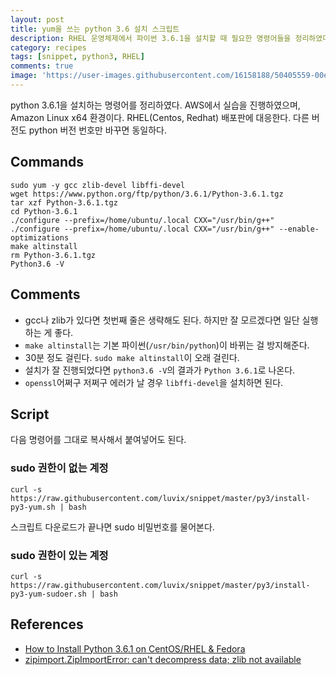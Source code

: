 ```yaml
---
layout: post
title: yum을 쓰는 python 3.6 설치 스크립트
description: RHEL 운영체제에서 파이썬 3.6.1을 설치할 때 필요한 명령어들을 정리하였다.
category: recipes
tags: [snippet, python3, RHEL]
comments: true
image: 'https://user-images.githubusercontent.com/16158188/50405559-00e90380-07fa-11e9-8154-3e372afe6156.jpg'
---
```


python 3.6.1을 설치하는 명령어를 정리하였다.
AWS에서 실습을 진행하였으며, Amazon Linux x64 환경이다. RHEL(Centos, Redhat) 배포판에 대응한다.
다른 버전도 python 버전 번호만 바꾸면 동일하다.

## Commands

```
sudo yum -y gcc zlib-devel libffi-devel
wget https://www.python.org/ftp/python/3.6.1/Python-3.6.1.tgz
tar xzf Python-3.6.1.tgz
cd Python-3.6.1
./configure --prefix=/home/ubuntu/.local CXX="/usr/bin/g++"
./configure --prefix=/home/ubuntu/.local CXX="/usr/bin/g++" --enable-optimizations
make altinstall
rm Python-3.6.1.tgz
Python3.6 -V
```

## Comments

- gcc나 zlib가 있다면 첫번째 줄은 생략해도 된다. 하지만 잘 모르겠다면 일단 실행하는 게 좋다.  
- `make altinstall`는 기본 파이썬(`/usr/bin/python`)이 바뀌는 걸 방지해준다.  
- 30분 정도 걸린다. `sudo make altinstall`이 오래 걸린다.  
- 설치가 잘 진행되었다면 `python3.6 -V`의 결과가 `Python 3.6.1`로 나온다.  
- `openssl`어쩌구 저쩌구 에러가 날 경우 `libffi-devel`을 설치하면 된다.

## Script

다음 명령어를 그대로 복사해서 붙여넣어도 된다.

### sudo 권한이 없는 계정

```
curl -s https://raw.githubusercontent.com/luvix/snippet/master/py3/install-py3-yum.sh | bash
```

스크립트 다운로드가 끝나면 sudo 비밀번호를 물어본다.

### sudo 권한이 있는 계정

```
curl -s https://raw.githubusercontent.com/luvix/snippet/master/py3/install-py3-yum-sudoer.sh | bash
```

## References

- [How to Install Python 3.6.1 on CentOS/RHEL & Fedora](https://tecadmin.net/install-python-3-6-on-centos/#)
- [zipimport.ZipImportError: can't decompress data; zlib not available](http://unix.stackexchange.com/questions/291737/zipimport-zipimporterror-cant-decompress-data-zlib-not-available)
